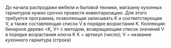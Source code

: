 До начала распродажи мебели и бытовой техники, магазину кухонных гарнитуров нужно срочно провести инвентаризацию. Для этого требуется программа, позволяющая записывать K и соответствующие V, а также составляющая список V в порядке возрастания K.
Коллекция: бинарное дерево <K, V> с методом, возвращающим список значений V в порядке возрастания ключа K
K = артикул (число); V = название кухонного гарнитура (строка)
